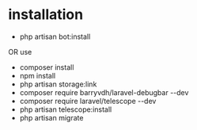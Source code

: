 # installation

- php artisan bot:install

OR use

- composer install
- npm install
- php artisan storage:link
- composer require barryvdh/laravel-debugbar --dev
- composer require laravel/telescope --dev
- php artisan telescope:install
- php artisan migrate
